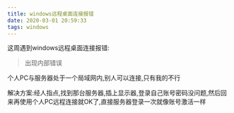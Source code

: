 ```yaml
---
title: windows远程桌面连接报错
date: 2020-03-01 20:59:33
tags: windows
---
```


这周遇到windows远程桌面连接报错:

>出现内部错误

个人PC与服务器处于一个局域网内,别人可以连接,只有我的不行

解决方案:经人指点,找到那台服务器,插上显示器,登录自己账号密码没问题,然后回来再使用个人PC远程连接就OK了,直接服务器登录一次就像账号激活一样
